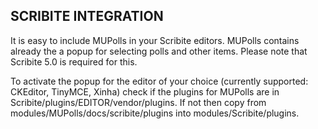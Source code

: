 SCRIBITE INTEGRATION
--------------------

It is easy to include MUPolls in your Scribite editors.
MUPolls contains already the a popup for selecting polls and other items.
Please note that Scribite 5.0 is required for this.

To activate the popup for the editor of your choice (currently supported: CKEditor, TinyMCE, Xinha)
check if the plugins for MUPolls are in Scribite/plugins/EDITOR/vendor/plugins.
If not then copy from
    modules/MUPolls/docs/scribite/plugins into modules/Scribite/plugins.
